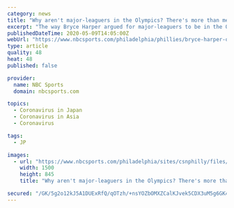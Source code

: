 ```yaml
---
category: news
title: "Why aren't major-leaguers in the Olympics? There's more than meets the eye"
excerpt: "The way Bryce Harper argued for major-leaguers to be in the Olympics made it seem like common sense. But there are multiple complications in play."
publishedDateTime: 2020-05-09T14:05:00Z
webUrl: "https://www.nbcsports.com/philadelphia/phillies/bryce-harper-olympics-baseball-complicated"
type: article
quality: 48
heat: 48
published: false

provider:
  name: NBC Sports
  domain: nbcsports.com

topics:
  - Coronavirus in Japan
  - Coronavirus in Asia
  - Coronavirus

tags:
  - JP

images:
  - url: "https://www.nbcsports.com/philadelphia/sites/csnphilly/files/2020/05/08/harper-ap.jpg"
    width: 1500
    height: 845
    title: "Why aren't major-leaguers in the Olympics? There's more than meets the eye"

secured: "/GK/5g2o12kJ5A1DUExRfQ/qOTzh/+nsYOZbOMXZCalKJvek5CDX3uM5g6GK4aqXAgn4ojOUFNMF8JY4z8x99cFzqz6oWADtM8hCJqnuAHsrxn31fTxktjtEdcS1Vx0Q7GV4BAhbUWEVZVCxG5NLSMRCaF+vV+xYQM8Jz19uFtNbNr61Ki0cb/j7PtI/oujvmneKfPCEKPqDc2zGAhCU1SqJHXFVfxC1M6act6OAOXm3Qooqm6IbsSydrEZKbVFXyUQBMuX8uU8X/IBaBgdPA3v3daC7GhLSlVSNlnR1KjkVhGkKRyWb8sOqqLeOucL5;mRMPyuWn4y6mMddImLl2Bw=="
---
```


